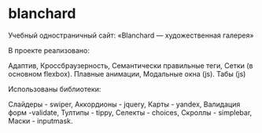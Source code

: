 # blanchard
Учебный одностраничный сайт:
 «Blanchard — художественная галерея»

В проекте реализовано:

Адаптив,
Кроссбраузерность,
Семантически правильные теги, 
Сетки (в основном flexbox).
Плавные анимации,
Модальные окна (js).
Табы (js)



Использованы библиотеки:

Слайдеры - swiper,
Аккордионы - jquery,
Карты - yandex,
Валидация форм -validate,
Тултипы -  tippy,
Селекты - choices,
Скроллы - simplebar,
Маски - inputmask.
